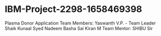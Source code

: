 # IBM-Project-2298-1658469398
Plasma Donor Application
Team Members:
Yaswanth V.P. - Team Leader
Shaik Kunaal
Syed Nadeem Basha
Sai Kiran M
Team Mentor: SHIBU Sir
